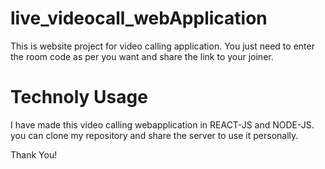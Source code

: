 # live_videocall_webApplication
This is website project for video calling application. You just need to enter the room code as per you want and share the link to your joiner.

# Technoly Usage
I have made this video calling webapplication in REACT-JS and NODE-JS. you can clone my repository and share the server to use it personally.

Thank You!
